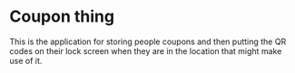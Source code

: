 # Coupon thing
This is the application for storing people coupons and 
then putting the QR codes on their lock screen when they
are in the location that might make use of it.